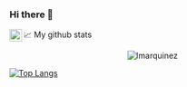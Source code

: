 ### Hi there 👋

<a href="https://www.linkedin.com/in/laura-marquinez-sedano/">
  <img align="left" alt="Laura's LinkedIN" width="22px" src="https://raw.githubusercontent.com/peterthehan/peterthehan/master/assets/linkedin.svg" />
</a>

<!--
**lmarquinez/lmarquinez** is a ✨ _special_ ✨ repository because its `README.md` (this file) appears on your GitHub profile.

Here are some ideas to get you started:

- 🔭 I’m currently working on ...
- 🌱 I’m currently learning ...
- 👯 I’m looking to collaborate on ...
- 🤔 I’m looking for help with ...
- 💬 Ask me about ...
- 📫 How to reach me: ...
- 😄 Pronouns: ...
- ⚡ Fun fact: ...
-->

📈 My github stats

<p align="center"> <img src="https://github-readme-stats.vercel.app/api?username=lmarquinez&show_icons=true&theme=gotham" alt="lmarquinez" />

[![Top Langs](https://github-readme-stats.vercel.app/api/top-langs/?username=lmarquinez&layout=compact&theme=dracula)](https://github.com/anuraghazra/github-readme-stats)

